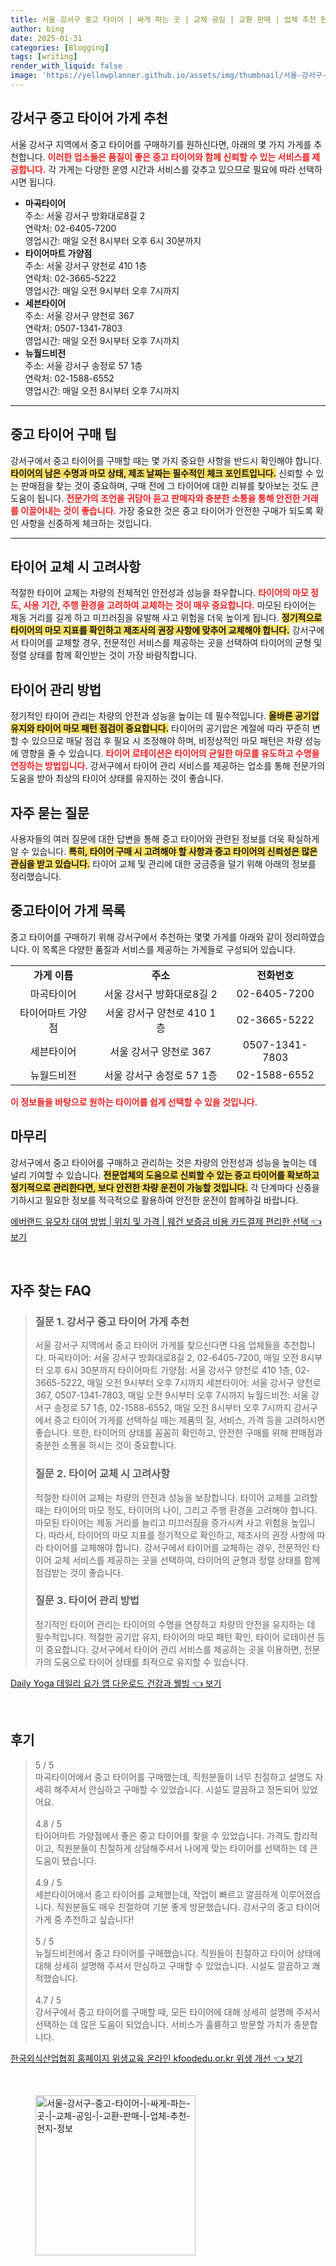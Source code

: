 ```yaml
---
title: 서울 강서구 중고 타이어 | 싸게 파는 곳 | 교체 공임 | 교환 판매 | 업체 추천 현지 정보
author: bing
date: 2025-01-31
categories: [Blogging]
tags: [writing]
render_with_liquid: false
image: 'https://yellowplanner.github.io/assets/img/thumbnail/서울-강서구-중고-타이어-|-싸게-파는-곳-|-교체-공임-|-교환-판매-|-업체-추천-현지-정보.webp'
---
```



<h2 id='강서구_중고_타이어_가게_추천'>강서구 중고 타이어 가게 추천</h2>

<p>서울 강서구 지역에서 중고 타이어를 구매하기를 원하신다면, 아래의 몇 가지 가게를 추천합니다. <b><span style="color: #ee2323;">이러한 업소들은 품질이 좋은 중고 타이어와 함께 신뢰할 수 있는 서비스를 제공합니다.</span></b> 각 가게는 다양한 운영 시간과 서비스를 갖추고 있으므로 필요에 따라 선택하시면 됩니다.</p>

<ul>
    <li><b>마곡타이어</b><br>주소: 서울 강서구 방화대로8길 2<br>연락처: 02-6405-7200<br>영업시간: 매일 오전 8시부터 오후 6시 30분까지</li>
    <li><b>타이어마트 가양점</b><br>주소: 서울 강서구 양천로 410 1층<br>연락처: 02-3665-5222<br>영업시간: 매일 오전 9시부터 오후 7시까지</li>
    <li><b>세븐타이어</b><br>주소: 서울 강서구 양천로 367<br>연락처: 0507-1341-7803<br>영업시간: 매일 오전 9시부터 오후 7시까지</li>
    <li><b>뉴월드비전</b><br>주소: 서울 강서구 송정로 57 1층<br>연락처: 02-1588-6552<br>영업시간: 매일 오전 8시부터 오후 7시까지</li>
</ul>

<hr />

<h2 id='중고_타이어_구매_팁'>중고 타이어 구매 팁</h2>

<p>강서구에서 중고 타이어를 구매할 때는 몇 가지 중요한 사항을 반드시 확인해야 합니다. <b><span style="background-color: #ffe066;">타이어의 남은 수명과 마모 상태, 제조 날짜는 필수적인 체크 포인트입니다.</span></b> 신뢰할 수 있는 판매점을 찾는 것이 중요하며, 구매 전에 그 타이어에 대한 리뷰를 찾아보는 것도 큰 도움이 됩니다. <b><span style="color: #ee2323;">전문가의 조언을 귀담아 듣고 판매자와 충분한 소통을 통해 안전한 거래를 이끌어내는 것이 좋습니다.</span></b> 가장 중요한 것은 중고 타이어가 안전한 구매가 되도록 확인 사항을 신중하게 체크하는 것입니다.</p>

<hr />

<h2 id='타이어_교체_시_고려사항'>타이어 교체 시 고려사항</h2>

<p>적절한 타이어 교체는 차량의 전체적인 안전성과 성능을 좌우합니다. <b><span style="color: #ee2323;">타이어의 마모 정도, 사용 기간, 주행 환경을 고려하여 교체하는 것이 매우 중요합니다.</span></b> 마모된 타이어는 제동 거리를 길게 하고 미끄러짐을 유발해 사고 위험을 더욱 높이게 됩니다. <b><span style="background-color: #ffe066;">정기적으로 타이어의 마모 지표를 확인하고 제조사의 권장 사항에 맞추어 교체해야 합니다.</span></b> 강서구에서 타이어를 교체할 경우, 전문적인 서비스를 제공하는 곳을 선택하여 타이어의 균형 및 정렬 상태를 함께 확인받는 것이 가장 바람직합니다.</p>

<h2 id='타이어_관리_방법'>타이어 관리 방법</h2>

<p>정기적인 타이어 관리는 차량의 안전과 성능을 높이는 데 필수적입니다. <b><span style="background-color: #ffe066;">올바른 공기압 유지와 타이어 마모 패턴 점검이 중요합니다.</span></b> 타이어의 공기압은 계절에 따라 꾸준히 변할 수 있으므로 매달 점검 후 필요 시 조정해야 하며, 비정상적인 마모 패턴은 차량 성능에 영향을 줄 수 있습니다. <b><span style="color: #ee2323;">타이어 로테이션은 타이어의 균일한 마모를 유도하고 수명을 연장하는 방법입니다.</span></b> 강서구에서 타이어 관리 서비스를 제공하는 업소를 통해 전문가의 도움을 받아 최상의 타이어 상태를 유지하는 것이 좋습니다.</p>

<h2 id='자주_묻는_질문'>자주 묻는 질문</h2>

<p>사용자들의 여러 질문에 대한 답변을 통해 중고 타이어와 관련된 정보를 더욱 확실하게 알 수 있습니다. <b><span style="background-color: #ffe066;">특히, 타이어 구매 시 고려해야 할 사항과 중고 타이어의 신뢰성은 많은 관심을 받고 있습니다.</span></b> 타이어 교체 및 관리에 대한 궁금증을 덜기 위해 아래의 정보를 정리했습니다.</p>

<h2 id='중고타이어_가게_목록'>중고타이어 가게 목록</h2>

<p>중고 타이어를 구매하기 위해 강서구에서 추천하는 몇몇 가게를 아래와 같이 정리하였습니다. 이 목록은 다양한 품질과 서비스를 제공하는 가게들로 구성되어 있습니다.</p>

<table>
    <tr>
        <td style="text-align: center; height: 17px;"><b>가게 이름</b></td>
        <td style="text-align: center; height: 17px;"><b>주소</b></td>
        <td style="text-align: center; height: 17px;"><b>전화번호</b></td>
    </tr>
    <tr>
        <td style="text-align: center; height: 17px;">마곡타이어</td>
        <td style="text-align: center; height: 17px;">서울 강서구 방화대로8길 2</td>
        <td style="text-align: center; height: 17px;">02-6405-7200</td>
    </tr>
    <tr>
        <td style="text-align: center; height: 17px;">타이어마트 가양점</td>
        <td style="text-align: center; height: 17px;">서울 강서구 양천로 410 1층</td>
        <td style="text-align: center; height: 17px;">02-3665-5222</td>
    </tr>
    <tr>
        <td style="text-align: center; height: 17px;">세븐타이어</td>
        <td style="text-align: center; height: 17px;">서울 강서구 양천로 367</td>
        <td style="text-align: center; height: 17px;">0507-1341-7803</td>
    </tr>
    <tr>
        <td style="text-align: center; height: 17px;">뉴월드비전</td>
        <td style="text-align: center; height: 17px;">서울 강서구 송정로 57 1층</td>
        <td style="text-align: center; height: 17px;">02-1588-6552</td>
    </tr>
</table>

<p><b><span style="color: #ee2323;">이 정보들을 바탕으로 원하는 타이어를 쉽게 선택할 수 있을 것입니다.</span></b></p>

<h2 id='마무리'>마무리</h2>

<p>강서구에서 중고 타이어를 구매하고 관리하는 것은 차량의 안전성과 성능을 높이는 데 널리 기여할 수 있습니다. <b><span style="background-color: #ffe066;">전문업체의 도움으로 신뢰할 수 있는 중고 타이어를 확보하고 정기적으로 관리한다면, 보다 안전한 차량 운전이 가능할 것입니다.</span></b> 각 단계마다 신중을 기하시고 필요한 정보를 적극적으로 활용하여 안전한 운전이 함께하길 바랍니다.</p>


<p><a class="click-button" title="에버랜드 유모차 대여 방법 | 위치 및 가격 | 웨건 보증금 비용 카드결제 편리한 선택" href="https://yellowplanner.github.io/posts/%EC%97%90%EB%B2%84%EB%9E%9C%EB%93%9C-%EC%9C%A0%EB%AA%A8%EC%B0%A8-%EB%8C%80%EC%97%AC-%EB%B0%A9%EB%B2%95-%EC%9C%84%EC%B9%98-%EB%B0%8F-%EA%B0%80%EA%B2%A9-%EC%9B%A8%EA%B1%B4-%EB%B3%B4%EC%A6%9D%EA%B8%88-%EB%B9%84%EC%9A%A9-%EC%B9%B4%EB%93%9C%EA%B2%B0%EC%A0%9C-%ED%8E%B8%EB%A6%AC%ED%95%9C-%EC%84%A0%ED%83%9D/" rel="dofollow">에버랜드 유모차 대여 방법 | 위치 및 가격 | 웨건 보증금 비용 카드결제 편리한 선택 👈 보기</a></p><br>
<h2 id='자주_찾는_FAQ'>자주 찾는 FAQ</h2>
<div itemscope="" itemtype="https://schema.org/FAQPage"> 
<blockquote> 
<div itemscope="" itemprop="mainEntity" itemtype="https://schema.org/Question"> 
<h3 itemprop="name">질문 1. 강서구 중고 타이어 가게 추천</h3> 
<div itemscope="" itemprop="acceptedAnswer" itemtype="https://schema.org/Answer"> 
<span itemprop="text"> 
<p>서울 강서구 지역에서 중고 타이어 가게를 찾으신다면 다음 업체들을 추천합니다. 
마곡타이어: 서울 강서구 방화대로8길 2, 02-6405-7200, 매일 오전 8시부터 오후 6시 30분까지
타이어마트 가양점: 서울 강서구 양천로 410 1층, 02-3665-5222, 매일 오전 9시부터 오후 7시까지
세븐타이어: 서울 강서구 양천로 367, 0507-1341-7803, 매일 오전 9시부터 오후 7시까지
뉴월드비전: 서울 강서구 송정로 57 1층, 02-1588-6552, 매일 오전 8시부터 오후 7시까지 
강서구에서 중고 타이어 가게를 선택하실 때는 제품의 질, 서비스, 가격 등을 고려하시면 좋습니다. 또한, 타이어의 상태를 꼼꼼히 확인하고, 안전한 구매를 위해 판매점과 충분한 소통을 하시는 것이 중요합니다.</p>
</span> 
</div> 
</div> 
<div itemscope="" itemprop="mainEntity" itemtype="https://schema.org/Question"> 
<h3 itemprop="name">질문 2. 타이어 교체 시 고려사항</h3> 
<div itemscope="" itemprop="acceptedAnswer" itemtype="https://schema.org/Answer"> 
<span itemprop="text"> 
<p>적절한 타이어 교체는 차량의 안전과 성능을 보장합니다. 타이어 교체를 고려할 때는 타이어의 마모 정도, 타이어의 나이, 그리고 주행 환경을 고려해야 합니다. 마모된 타이어는 제동 거리를 늘리고 미끄러짐을 증가시켜 사고 위험을 높입니다. 따라서, 타이어의 마모 지표를 정기적으로 확인하고, 제조사의 권장 사항에 따라 타이어를 교체해야 합니다. 강서구에서 타이어를 교체하는 경우, 전문적인 타이어 교체 서비스를 제공하는 곳을 선택하여, 타이어의 균형과 정렬 상태를 함께 점검받는 것이 좋습니다.</p>
</span> 
</div> 
</div> 
<div itemscope="" itemprop="mainEntity" itemtype="https://schema.org/Question"> 
<h3 itemprop="name">질문 3. 타이어 관리 방법</h3> 
<div itemscope="" itemprop="acceptedAnswer" itemtype="https://schema.org/Answer"> 
<span itemprop="text"> 
<p>정기적인 타이어 관리는 타이어의 수명을 연장하고 차량의 안전을 유지하는 데 필수적입니다. 적절한 공기압 유지, 타이어의 마모 패턴 확인, 타이어 로테이션 등이 중요합니다. 강서구에서 타이어 관리 서비스를 제공하는 곳을 이용하면, 전문가의 도움으로 타이어 상태를 최적으로 유지할 수 있습니다.</p>
</span> 
</div> 
</div> 
</blockquote> 
</div>
<p><a class="click-button" title="Daily Yoga 데일리 요가 앱 다운로드 건강과 웰빙" href="https://yellowplanner.github.io/posts/Daily-Yoga-%EB%8D%B0%EC%9D%BC%EB%A6%AC-%EC%9A%94%EA%B0%80-%EC%95%B1-%EB%8B%A4%EC%9A%B4%EB%A1%9C%EB%93%9C-%EA%B1%B4%EA%B0%95%EA%B3%BC-%EC%9B%B0%EB%B9%99/" rel="dofollow">Daily Yoga 데일리 요가 앱 다운로드 건강과 웰빙 👈 보기</a></p><br>
<h2 id='후기'>후기</h2>
<div itemscope itemtype="https://schema.org/Product">
  <blockquote>
  <div itemprop="review" itemscope itemtype="https://schema.org/Review">
      <div itemprop="reviewRating" itemscope itemtype="https://schema.org/Rating"> <span itemprop="ratingValue">5</span> / <span itemprop="bestRating">5</span> </div>
      <span itemprop="reviewBody">마곡타이어에서 중고 타이어를 구매했는데, 직원분들이 너무 친절하고 설명도 자세히 해주셔서 안심하고 구매할 수 있었습니다. 시설도 깔끔하고 정돈되어 있었어요.</span>
  </div>
  <br>
  <div itemprop="review" itemscope itemtype="https://schema.org/Review">
      <div itemprop="reviewRating" itemscope itemtype="https://schema.org/Rating"> <span itemprop="ratingValue">4.8</span> / <span itemprop="bestRating">5</span> </div>
      <span itemprop="reviewBody">타이어마트 가양점에서 좋은 중고 타이어를 찾을 수 있었습니다. 가격도 합리적이고, 직원분들이 친절하게 상담해주셔서 나에게 맞는 타이어를 선택하는 데 큰 도움이 됐습니다.</span>
  </div>
  <br>
  <div itemprop="review" itemscope itemtype="https://schema.org/Review">
      <div itemprop="reviewRating" itemscope itemtype="https://schema.org/Rating"> <span itemprop="ratingValue">4.9</span> / <span itemprop="bestRating">5</span> </div>
      <span itemprop="reviewBody">세븐타이어에서 중고 타이어를 교체했는데, 작업이 빠르고 깔끔하게 이루어졌습니다. 직원분들도 매우 친절하여 기분 좋게 방문했습니다. 강서구의 중고 타이어 가게 중 추천하고 싶습니다!</span>
  </div>
  <br>
  <div itemprop="review" itemscope itemtype="https://schema.org/Review">
      <div itemprop="reviewRating" itemscope itemtype="https://schema.org/Rating"> <span itemprop="ratingValue">5</span> / <span itemprop="bestRating">5</span> </div>
      <span itemprop="reviewBody">뉴월드비전에서 중고 타이어를 구매했습니다. 직원들이 친절하고 타이어 상태에 대해 상세히 설명해 주셔서 안심하고 구매할 수 있었습니다. 시설도 깔끔하고 쾌적했습니다.</span>
  </div>
  <br>
  <div itemprop="review" itemscope itemtype="https://schema.org/Review">
      <div itemprop="reviewRating" itemscope itemtype="https://schema.org/Rating"> <span itemprop="ratingValue">4.7</span> / <span itemprop="bestRating">5</span> </div>
      <span itemprop="reviewBody">강서구에서 중고 타이어를 구매할 때, 모든 타이어에 대해 상세히 설명해 주셔서 선택하는 데 많은 도움이 되었습니다. 서비스가 훌륭하고 방문할 가치가 충분합니다.</span>
  </div>
  </blockquote>
</div>
<p><a class="click-button" title="한국외식산업협회 홈페이지 위생교육 온라인 kfoodedu.or.kr 위생 개선" href="https://yellowplanner.github.io/posts/%ED%95%9C%EA%B5%AD%EC%99%B8%EC%8B%9D%EC%82%B0%EC%97%85%ED%98%91%ED%9A%8C-%ED%99%88%ED%8E%98%EC%9D%B4%EC%A7%80-%EC%9C%84%EC%83%9D%EA%B5%90%EC%9C%A1-%EC%98%A8%EB%9D%BC%EC%9D%B8-kfoodedu.or.kr-%EC%9C%84%EC%83%9D-%EA%B0%9C%EC%84%A0/" rel="dofollow">한국외식산업협회 홈페이지 위생교육 온라인 kfoodedu.or.kr 위생 개선 👈 보기</a></p><br>
<figure class="image"><img src="https://yellowplanner.github.io/assets/img/thumbnail/서울-강서구-중고-타이어-|-싸게-파는-곳-|-교체-공임-|-교환-판매-|-업체-추천-현지-정보.webp" alt="서울-강서구-중고-타이어-|-싸게-파는-곳-|-교체-공임-|-교환-판매-|-업체-추천-현지-정보" width="256" height="256"></figure>